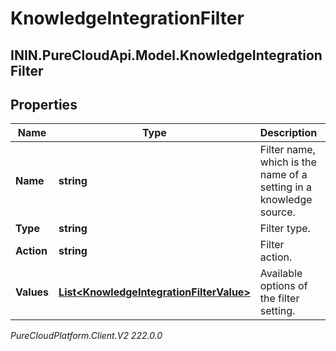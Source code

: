 # KnowledgeIntegrationFilter

## ININ.PureCloudApi.Model.KnowledgeIntegrationFilter

## Properties

|Name | Type | Description | Notes|
|------------ | ------------- | ------------- | -------------|
| **Name** | **string** | Filter name, which is the name of a setting in a knowledge source. | [optional] |
| **Type** | **string** | Filter type. | [optional] |
| **Action** | **string** | Filter action. | [optional] |
| **Values** | [**List&lt;KnowledgeIntegrationFilterValue&gt;**](KnowledgeIntegrationFilterValue) | Available options of the filter setting. | [optional] |



_PureCloudPlatform.Client.V2 222.0.0_
